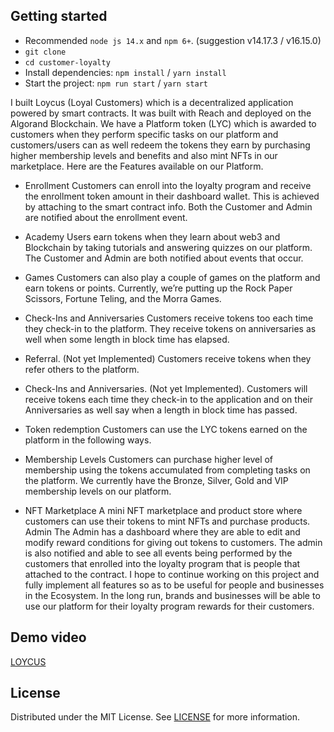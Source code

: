 ## Getting started

- Recommended `node js 14.x` and `npm 6+`. (suggestion v14.17.3 / v16.15.0)
- `git clone`
- `cd customer-loyalty`
- Install dependencies: `npm install` / `yarn install`
- Start the project: `npm run start` / `yarn start`

I built Loycus (Loyal Customers) which is a decentralized application powered by smart contracts. It was built with Reach and deployed on the Algorand Blockchain.
We have a Platform token (LYC) which is awarded to customers when they perform specific tasks on our platform and customers/users can as well redeem the tokens they earn by purchasing higher membership levels and benefits and also mint NFTs in our marketplace.
Here are the Features available on our Platform.
- Enrollment
Customers can enroll into the loyalty program and receive the enrollment token amount in their dashboard wallet. This is achieved by attaching to the smart contract info. Both the Customer and Admin are notified about the enrollment event.
- Academy
Users earn tokens when they learn about web3 and Blockchain by taking tutorials and answering quizzes on our platform. The Customer and Admin are both notified about events that occur.
- Games
Customers can also play a couple of games on the platform and earn tokens or points. Currently, we’re putting up the Rock Paper Scissors, Fortune Teling, and the Morra Games.
- Check-Ins and Anniversaries
Customers receive tokens too each time they check-in to the platform. They receive tokens on anniversaries as well when some length in block time has elapsed.
- Referral. (Not yet Implemented)
Customers receive tokens when they refer others to the platform.

- Check-Ins and Anniversaries. (Not yet Implemented).
Customers will receive tokens each time they check-in to the application and on their Anniversaries as well say when a length in block time has passed.

-  Token redemption 
Customers can use the LYC tokens earned on the platform in the following ways.
- Membership Levels
Customers can purchase higher level of membership using the tokens accumulated from completing tasks on the platform. We currently have the Bronze, Silver, Gold and VIP membership levels on our platform.
- NFT Marketplace
A mini NFT marketplace and product store where customers can use their tokens to mint NFTs  and purchase products.
Admin
The Admin has a dashboard where they are able to edit and modify reward conditions for giving out tokens to customers. The admin is also notified and able to see all events being performed by the customers that enrolled into the loyalty program that is people that attached to the contract.
I hope to continue working on this project and fully implement all features so as to be useful for people and businesses in the Ecosystem. In the long run, brands and businesses will be able to use our platform for their loyalty program rewards for their customers.


## Demo video
[LOYCUS](https://www.youtube.com/watch?v=AzNZePCDE0U)



## License

Distributed under the MIT License. See [LICENSE](https://github.com/minimal-ui-kit/minimal.free/blob/main/LICENSE.md) for more information.
